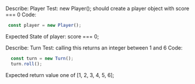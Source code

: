 Describe: Player
Test: new Player(); should create a player object with score === 0
Code:
```javascript
 const player = new Player();
```
Expected State of player:
score === 0;


Describe:  Turn
Test:  calling this returns an integer between 1 and 6
Code: 
```javascript
  const turn = new Turn();
  turn.roll();
```
Expected return value one of [1, 2, 3, 4, 5, 6];